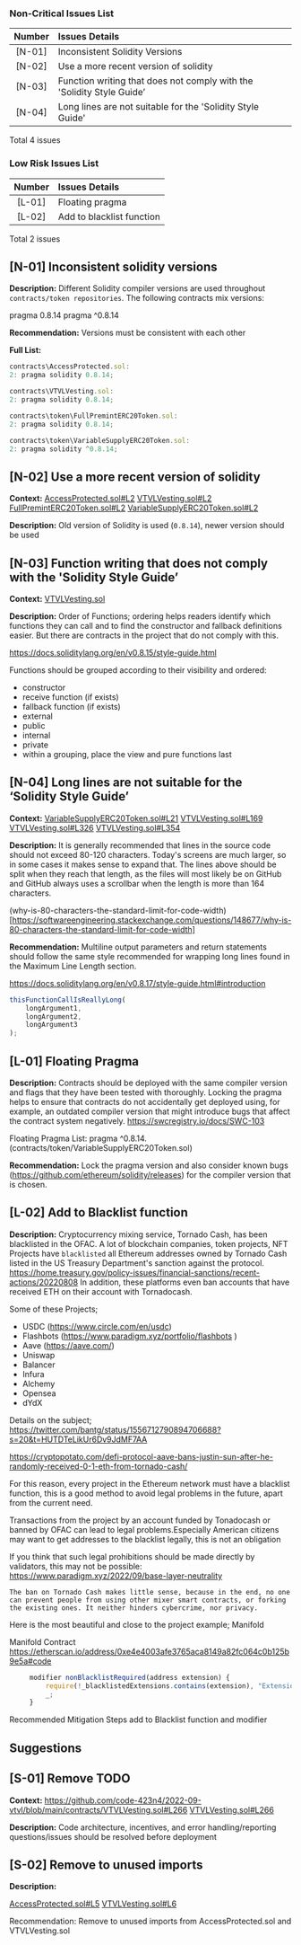 ### Non-Critical Issues List
| Number |Issues Details|
|:--:|:-------|
|[N-01]|Inconsistent Solidity Versions|
|[N-02]|Use a more recent version of solidity|
|[N-03]|Function writing that does not comply with the 'Solidity Style Guide’|
|[N-04]|Long lines are not suitable for the 'Solidity Style Guide'|

Total 4 issues


### Low Risk Issues List
| Number |Issues Details|
|:--:|:-------|
|[L-01]|Floating pragma|
|[L-02]|Add to blacklist function|

Total 2 issues

## [N-01] Inconsistent solidity versions

**Description:**
Different Solidity compiler versions are used throughout ```contracts/token repositories```. The following contracts mix versions:
 
pragma 0.8.14
pragma ^0.8.14

**Recommendation:**
Versions must be consistent with each other

**Full List:**
```js
contracts\AccessProtected.sol:
2: pragma solidity 0.8.14;

contracts\VTVLVesting.sol:
2: pragma solidity 0.8.14;

contracts\token\FullPremintERC20Token.sol:
2: pragma solidity 0.8.14;

contracts\token\VariableSupplyERC20Token.sol:
2: pragma solidity ^0.8.14;
```

## [N-02] Use a more recent version of solidity

**Context:**
[AccessProtected.sol#L2](https://github.com/code-423n4/2022-09-vtvl/blob/main/contracts/AccessProtected.sol#L2)
[VTVLVesting.sol#L2](https://github.com/code-423n4/2022-09-vtvl/blob/main/contracts/VTVLVesting.sol#L2)
[FullPremintERC20Token.sol#L2](https://github.com/code-423n4/2022-09-vtvl/blob/main/contracts/token/FullPremintERC20Token.sol#L2)
[VariableSupplyERC20Token.sol#L2](https://github.com/code-423n4/2022-09-vtvl/blob/main/contracts/token/VariableSupplyERC20Token.sol#L2)

**Description:**
Old version of Solidity is used (```0.8.14```), newer version should be used

## [N-03] Function writing that does not comply with the 'Solidity Style Guide’

**Context:**
[VTVLVesting.sol](https://github.com/code-423n4/2022-09-vtvl/blob/main/contracts/VTVLVesting.sol)

**Description:**
Order of Functions; ordering helps readers identify which functions they can call and to find the constructor and fallback definitions easier. But there are contracts in the project that do not comply with this.

https://docs.soliditylang.org/en/v0.8.15/style-guide.html

Functions should be grouped according to their visibility and ordered:

- constructor
- receive function (if exists)
- fallback function (if exists)
- external
- public
- internal
- private
- within a grouping, place the view and pure functions last

## [N-04] Long lines are not suitable for the ‘Solidity Style Guide’

**Context:**
[VariableSupplyERC20Token.sol#L21](https://github.com/code-423n4/2022-09-vtvl/blob/main/contracts/token/VariableSupplyERC20Token.sol#L21)
[VTVLVesting.sol#L169](https://github.com/code-423n4/2022-09-vtvl/blob/main/contracts/VTVLVesting.sol#L169)
[VTVLVesting.sol#L326](https://github.com/code-423n4/2022-09-vtvl/blob/main/contracts/VTVLVesting.sol#L326)
[VTVLVesting.sol#L354](https://github.com/code-423n4/2022-09-vtvl/blob/main/contracts/VTVLVesting.sol#L354)

**Description:**
It is generally recommended that lines in the source code should not exceed 80-120 characters. Today's screens are much larger, so in some cases it makes sense to expand that. The lines above should be split when they reach that length, as the files will most likely be on GitHub and GitHub always uses a scrollbar when the length is more than 164 characters.

(why-is-80-characters-the-standard-limit-for-code-width)[https://softwareengineering.stackexchange.com/questions/148677/why-is-80-characters-the-standard-limit-for-code-width]


**Recommendation:**
Multiline output parameters and return statements should follow the same style recommended for wrapping long lines found in the Maximum Line Length section.

https://docs.soliditylang.org/en/v0.8.17/style-guide.html#introduction

```js
thisFunctionCallIsReallyLong(
    longArgument1,
    longArgument2,
    longArgument3
);
```

## [L-01]  Floating Pragma

**Description:**
Contracts should be deployed with the same compiler version and flags that they have been tested with thoroughly. Locking the pragma helps to ensure that contracts do not accidentally get deployed using, for example, an outdated compiler version that might introduce bugs that affect the contract system negatively.
https://swcregistry.io/docs/SWC-103

Floating Pragma List: 
pragma ^0.8.14.  (contracts/token/VariableSupplyERC20Token.sol)

**Recommendation:**
Lock the pragma version and also consider known bugs (https://github.com/ethereum/solidity/releases) for the compiler version that is chosen.

## [L-02] Add to Blacklist function

**Description:**
Cryptocurrency mixing service, Tornado Cash, has been blacklisted in the OFAC.
A lot of blockchain companies, token projects, NFT Projects have ```blacklisted``` all Ethereum addresses owned by Tornado Cash listed in the US Treasury Department's sanction against the protocol.
https://home.treasury.gov/policy-issues/financial-sanctions/recent-actions/20220808
In addition, these platforms even ban accounts that have received ETH on their account with Tornadocash.

Some of these Projects;
* USDC (https://www.circle.com/en/usdc)
* Flashbots (https://www.paradigm.xyz/portfolio/flashbots )
* Aave (https://aave.com/)
* Uniswap
* Balancer
* Infura
* Alchemy 
* Opensea
* dYdX 

Details on the subject;
https://twitter.com/bantg/status/1556712790894706688?s=20&t=HUTDTeLikUr6Dv9JdMF7AA

https://cryptopotato.com/defi-protocol-aave-bans-justin-sun-after-he-randomly-received-0-1-eth-from-tornado-cash/

For this reason, every project in the Ethereum network must have a blacklist function, this is a good method to avoid legal problems in the future, apart from the current need.

Transactions from the project by an account funded by Tonadocash or banned by OFAC can lead to legal problems.Especially American citizens may want to get addresses to the blacklist legally, this is not an obligation

If you think that such legal prohibitions should be made directly by validators, this may not be possible:
https://www.paradigm.xyz/2022/09/base-layer-neutrality

```The ban on Tornado Cash makes little sense, because in the end, no one can prevent people from using other mixer smart contracts, or forking the existing ones. It neither hinders cybercrime, nor privacy.```

Here is the most beautiful and close to the project example; Manifold

Manifold Contract
https://etherscan.io/address/0xe4e4003afe3765aca8149a82fc064c0b125b9e5a#code

```js
     modifier nonBlacklistRequired(address extension) {
         require(!_blacklistedExtensions.contains(extension), "Extension blacklisted");
         _;
     }
```
Recommended Mitigation Steps add to Blacklist function and modifier


## Suggestions
## [S-01] Remove TODO

**Context:**
https://github.com/code-423n4/2022-09-vtvl/blob/main/contracts/VTVLVesting.sol#L266
[VTVLVesting.sol#L266](https://github.com/code-423n4/2022-09-vtvl/blob/main/contracts/VTVLVesting.sol#L266)

**Description:**
Code architecture, incentives, and error handling/reporting questions/issues should be resolved before deployment


## [S-02] Remove to unused imports

**Description:**

[AccessProtected.sol#L5](https://github.com/code-423n4/2022-09-vtvl/blob/main/contracts/AccessProtected.sol#L5)
[VTVLVesting.sol#L6](https://github.com/code-423n4/2022-09-vtvl/blob/main/contracts/VTVLVesting.sol#L6)


Recommendation:
Remove to unused imports from AccessProtected.sol and VTVLVesting.sol

